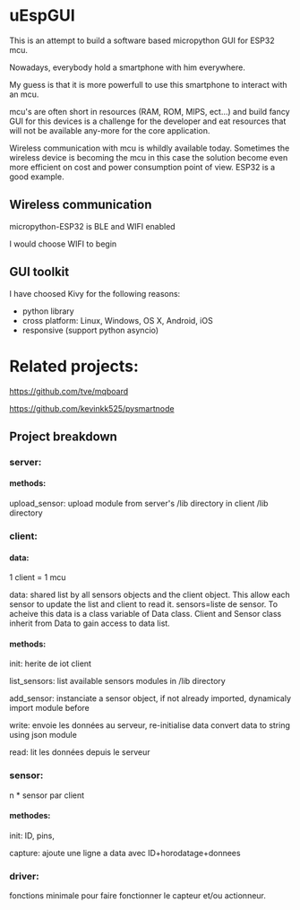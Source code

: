 # uEspGUI

This is an attempt to build a software based micropython GUI for ESP32 mcu.

Nowadays, everybody hold a smartphone with him everywhere.

My guess is that it is more powerfull to use this smartphone to interact with an mcu.

mcu's are often short in resources (RAM, ROM, MIPS, ect...) and build fancy GUI for this devices is a challenge for the developer and eat resources that will not be available any-more for the core application.

Wireless communication with mcu is whildly available today. Sometimes the wireless device is becoming the mcu in this case the solution become even more efficient on cost and power consumption point of view. ESP32 is a good example.

## Wireless communication
micropython-ESP32 is BLE and WIFI enabled

I would choose WIFI to begin



## GUI toolkit

I have choosed Kivy for the following reasons:
- python library
- cross platform: Linux, Windows, OS X, Android, iOS
- responsive (support python asyncio)

# Related projects:
https://github.com/tve/mqboard

https://github.com/kevinkk525/pysmartnode


## Project breakdown

### server:

#### methods:

upload_sensor: upload module from server's /lib directory in client /lib directory




### client:
#### data:
1 client = 1 mcu

data: shared list by all sensors objects and the client object. This allow each sensor to update the list and client to read it. 
sensors=liste de sensor. To acheive this data is a class variable of Data class. Client and Sensor class inherit from Data to gain access to data list. 

#### methods:
init: herite de iot client


list_sensors: list available sensors modules in /lib directory

add_sensor: instanciate a sensor object, if not already imported, dynamicaly import module before 

write: envoie les données au serveur, re-initialise data
convert data to string using json module

read: lit les données depuis le serveur







### sensor:
n * sensor par client

#### methodes:
 init: ID, pins, 
 
 capture: ajoute une ligne a data avec ID+horodatage+donnees



### driver:
fonctions minimale pour faire fonctionner le capteur et/ou actionneur.

